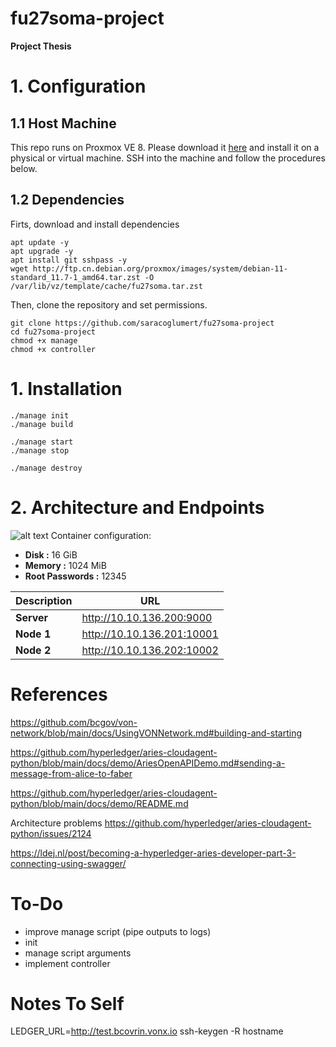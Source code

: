 # fu27soma-project
**Project Thesis**

# 1. Configuration
## 1.1 Host Machine
This repo runs on Proxmox VE 8. Please download it [here](https://www.proxmox.com/en/proxmox-virtual-environment/overview) and install it on a physical or virtual machine. SSH into the machine and follow the procedures below.
## 1.2 Dependencies
Firts, download and install dependencies
```
apt update -y
apt upgrade -y
apt install git sshpass -y
wget http://ftp.cn.debian.org/proxmox/images/system/debian-11-standard_11.7-1_amd64.tar.zst -O /var/lib/vz/template/cache/fu27soma.tar.zst
```

Then, clone the repository and set permissions.
```
git clone https://github.com/saracoglumert/fu27soma-project
cd fu27soma-project
chmod +x manage
chmod +x controller
```
# 1. Installation
```
./manage init
./manage build
```

```
./manage start
./manage stop
```

```
./manage destroy
```

# 2. Architecture and Endpoints
![alt text](https://github.com/saracoglumert/fu27soma-project/blob/main/thesis/img/arch.png)
Container configuration:
- **Disk :** 16 GiB
- **Memory :** 1024 MiB
- **Root Passwords :** 12345


| **Description**           | **URL**                       |
|---------------------------|---------------------------------|
| **Server**                | http://10.10.136.200:9000       |
| **Node 1**                | http://10.10.136.201:10001      |
| **Node 2**                | http://10.10.136.202:10002      |

# References

https://github.com/bcgov/von-network/blob/main/docs/UsingVONNetwork.md#building-and-starting

https://github.com/hyperledger/aries-cloudagent-python/blob/main/docs/demo/AriesOpenAPIDemo.md#sending-a-message-from-alice-to-faber

https://github.com/hyperledger/aries-cloudagent-python/blob/main/docs/demo/README.md

Architecture problems
https://github.com/hyperledger/aries-cloudagent-python/issues/2124

https://ldej.nl/post/becoming-a-hyperledger-aries-developer-part-3-connecting-using-swagger/

# To-Do
- improve manage script (pipe outputs to logs)
- init
- manage script arguments
- implement controller

# Notes To Self
LEDGER_URL=http://test.bcovrin.vonx.io
ssh-keygen -R hostname